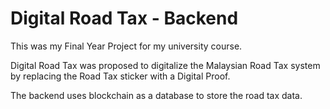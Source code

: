 <h1>Digital Road Tax - Backend</h1>
<p>This was my Final Year Project for my university course.</p>
<p>Digital Road Tax was proposed to digitalize the Malaysian Road Tax system by replacing the Road Tax sticker with a Digital Proof.</p>
<p>The backend uses blockchain as a database to store the road tax data.</p>
